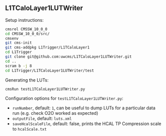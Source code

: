 L1TCaloLayer1LUTWriter
----------------------

Setup instructions:
```bash
cmsrel CMSSW_10_0_0
cd CMSSW_10_0_0/src/
cmsenv
git cms-init
git cms-addpkg L1Trigger/L1TCaloLayer1
cd L1Trigger
git clone git@github.com:uwcms/L1TCaloLayer1LUTWriter.git
cd ..
scram b -j 8
cd L1Trigger/L1TCaloLayer1LUTWriter/test
```

Generating the LUTs:
```bash
cmsRun testL1TCaloLayer1LUTWriter.py
```

Configuration options for `testL1TCaloLayer1LUTWriter.py`:
 * `runNumber`, default: `1`, can be useful to dump LUTs for a particular data run (e.g. check O2O worked as expected)
 * `outputFile`, default: `luts.xml`
 * `saveHcalScaleFile`, default: false, prints the HCAL TP Compression scale to `hcalScale.txt`

